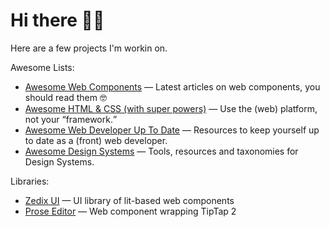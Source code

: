 # Hi there 👋🏻

Here are a few projects I'm workin on.

Awesome Lists:
- [Awesome Web Components](https://github.com/zedix/awesome-web-components) — Latest articles on web components, you should read them 🤓
- [Awesome HTML & CSS (with super powers)](https://github.com/zedix/awesome-html-css) — Use the (web) platform, not your <q>framework</a>.
- [Awesome Web Developer Up To Date](https://github.com/zedix/awesome-web-developer-up-to-date) — Resources to keep yourself up to date as a (front) web developer.
- [Awesome Design Systems](https://github.com/zedix/awesome-design-systems) — Tools, resources and taxonomies for Design Systems.

Libraries:
- [Zedix UI](https://github.com/zedix/zedix-ui) — UI library of lit-based web components
- [Prose Editor](https://github.com/zedix/prose-editor-element) — Web component wrapping TipTap 2
